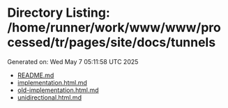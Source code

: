 # Directory Listing: /home/runner/work/www/www/processed/tr/pages/site/docs/tunnels
Generated on: Wed May  7 05:11:58 UTC 2025

- [README.md](README.md)
- [implementation.html.md](implementation.html.md)
- [old-implementation.html.md](old-implementation.html.md)
- [unidirectional.html.md](unidirectional.html.md)
